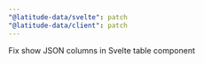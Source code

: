 ```yaml
---
"@latitude-data/svelte": patch
"@latitude-data/client": patch
---
```


Fix show JSON columns in Svelte table component
